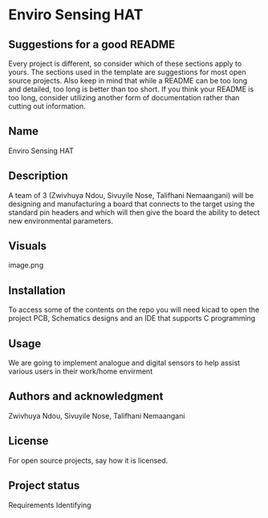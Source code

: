 # Enviro Sensing HAT



## Suggestions for a good README
Every project is different, so consider which of these sections apply to yours. The sections used in the template are suggestions for most open source projects. Also keep in mind that while a README can be too long and detailed, too long is better than too short. If you think your README is too long, consider utilizing another form of documentation rather than cutting out information.

## Name
Enviro Sensing HAT

## Description
A team of 3 (Zwivhuya Ndou, Sivuyile Nose, Talifhani Nemaangani) will be designing and manufacturing a board that connects to the target using the standard pin headers and which will then give the board the ability to detect new environmental parameters.

## Visuals

image.png

## Installation
To access some of the contents on the repo you will need kicad to open the project PCB, Schematics designs and an IDE that supports C programming

## Usage
We are going to implement analogue and digital sensors to help assist various users in their work/home envirment


## Authors and acknowledgment
Zwivhuya Ndou, Sivuyile Nose, Talifhani Nemaangani

## License
For open source projects, say how it is licensed.

## Project status
Requirements Identifying

